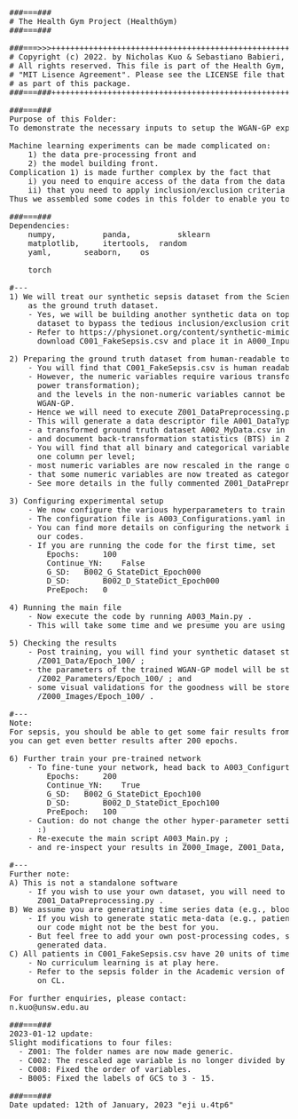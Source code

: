 <pre>
###===### 
# The Health Gym Project (HealthGym)
###===###

###===>>>++++++++++++++++++++++++++++++++++++++++++++++++++++++++++++++++++++++++++++++
# Copyright (c) 2022. by Nicholas Kuo & Sebastiano Babieri, UNSW.                     +
# All rights reserved. This file is part of the Health Gym, and is released under the +
# "MIT Lisence Agreement". Please see the LICENSE file that should have been included +
# as part of this package.                                                            +
###===###++++++++++++++++++++++++++++++++++++++++++++++++++++++++++++++++++++++++++++++

###===###
Purpose of this Folder:
To demonstrate the necessary inputs to setup the WGAN-GP experiment.

Machine learning experiments can be made complicated on:
 	1) the data pre-processing front and
 	2) the model building front.
Complication 1) is made further complex by the fact that
 	i) you need to enquire access of the data from the data custodian, and
 	ii) that you need to apply inclusion/exclusion criteria on the raw data.
Thus we assembled some codes in this folder to enable you to get a quick feeling of how our repository works.

###===###
Dependencies:
 	numpy, 	        panda, 	        sklearn
 	matplotlib, 	itertools, 	random
 	yaml, 		seaborn, 	os

 	torch

#---
1) We will treat our synthetic sepsis dataset from the Scientific Data paper 
    as the ground truth dataset.
 	- Yes, we will be building another synthetic data on top of an originally synthesised 
 	  dataset to bypass the tedious inclusion/exclusion criteria.
 	- Refer to https://physionet.org/content/synthetic-mimic-iii-health-gym/1.0.0/ ,
 	  download C001_FakeSepsis.csv and place it in A000_Inputs.

2) Preparing the ground truth dataset from human-readable to machine-readable
 	- You will find that C001_FakeSepsis.csv is human readable.
 	- However, the numeric variables require various transformations (e.g., rescaling and  
 	  power transformation);
 	  and the levels in the non-numeric variables cannot be easily processed by the 
 	  WGAN-GP.
 	- Hence we will need to execute Z001_DataPreprocessing.py .
  	- This will generate a data descriptor file A001_DataTypes.csv in folder A000_Inputs;
 	- a transformed ground truth dataset A002_MyData.csv in folder A000_Inputs;
 	- and document back-transformation statistics (BTS) in Z001_Data/BTS/ .
 	- You will find that all binary and categorical variables in A002_MyData.csv now have
 	  one column per level;
 	- most numeric variables are now rescaled in the range of [0, 1]; and
 	- that some numeric variables are now treated as categorical variables.
 	- See more details in the fully commented Z001_DataPreprocesing.py script. 
        
3) Configuring experimental setup
 	- We now configure the various hyperparameters to train the WGAN-GP model.
 	- The configuration file is A003_Configurations.yaml in the A000_inputs folder.
 	- You can find more details on configuring the network in the Academic version of 
 	  our codes.
 	- If you are running the code for the first time, set
 		Epochs: 	100
 		Continue_YN: 	False
 		G_SD: 	B002_G_StateDict_Epoch000
 		D_SD: 		B002_D_StateDict_Epoch000
 		PreEpoch: 	0

4) Running the main file
 	- Now execute the code by running A003_Main.py .
 	- This will take some time and we presume you are using CUDA.

5) Checking the results
 	- Post training, you will find your synthetic dataset stored in
 	  /Z001_Data/Epoch_100/ ;
 	- the parameters of the trained WGAN-GP model will be stored in
 	  /Z002_Parameters/Epoch_100/ ; and
 	- some visual validations for the goodness will be stored in
 	  /Z000_Images/Epoch_100/ .
 
#---
Note:
For sepsis, you should be able to get some fair results from running the model for 100 epochs; 
you can get even better results after 200 epochs.

6) Further train your pre-trained network
 	- To fine-tune your network, head back to A003_Configurtions.yaml and tweak
 		Epochs: 	200
 		Continue_YN: 	True
 		G_SD: 	B002_G_StateDict_Epoch100
 		D_SD: 		B002_D_StateDict_Epoch100
 		PreEpoch: 	100
 	- Caution: do not change the other hyper-parameter settings.
 	  :)
 	- Re-execute the main script A003_Main.py ;
 	- and re-inspect your results in Z000_Image, Z001_Data, and Z002_Parameters.

#---
Further note:
A) This is not a standalone software
 	- If you wish to use your own dataset, you will need to manually modify 
 	  Z001_DataPreprocessing.py .
B) We assume you are generating time series data (e.g., blood glucose level over time)
 	- If you wish to generate static meta-data (e.g., patient height, age, gender),
 	  our code might not be the best for you.
 	- But feel free to add your own post-processing codes, such as to average over all
 	  generated data.
C) All patients in C001_FakeSepsis.csv have 20 units of time series data 
 	- No curriculum learning is at play here.
 	- Refer to the sepsis folder in the Academic version of our codes to learn more 
 	  on CL.

For further enquiries, please contact:
n.kuo@unsw.edu.au

###===###
2023-01-12 update:
Slight modifications to four files:
  - Z001: The folder names are now made generic.
  - C002: The rescaled age variable is no longer divided by 365.25.
  - C008: Fixed the order of variables.
  - B005: Fixed the labels of GCS to 3 - 15.  
        
###===###
Date updated: 12th of January, 2023 "eji u.4tp6"


